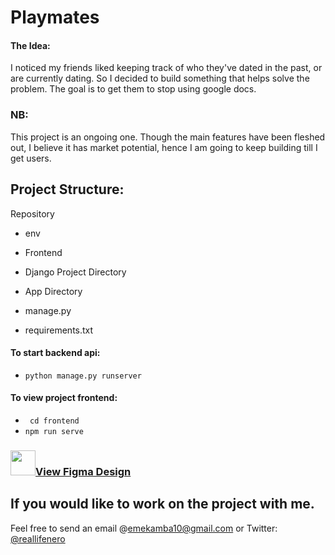 # Playmates


#### The Idea:

I noticed my friends liked keeping track of who they've dated in the past, or are currently dating. So I decided to build something that helps solve the problem. The goal is to get them to stop using google docs.

### NB:
This project is an ongoing one. Though the main features have been fleshed out, 
I believe it has market potential, hence I am going to keep building till I get users.

## Project Structure:

Repository 
  - env
  
  - Frontend
  
  - Django Project Directory
  - App Directory
  - manage.py
  - requirements.txt
    
#### To start backend api:
- ``` python manage.py runserver ```
#### To view project frontend:
- ``` cd frontend``` 
- ``` npm run serve ```

### <a href="https://www.figma.com/file/l9Y9Cal47HB0ygau9fufyL/Playmates-App?node-id=0%3A1"><img src="https://cdn.sanity.io/images/599r6htc/localized/46a76c802176eb17b04e12108de7e7e0f3736dc6-1024x1024.png?w=670&h=670&q=75&fit=max&auto=format" width="40" height="40" />View Figma Design </a> 

## If you would like to work on the project with me. 
Feel free to send an email @emekamba10@gmail.com
or Twitter: <a href="https://twitter.com/@reallifenero">@reallifenero</a> 
